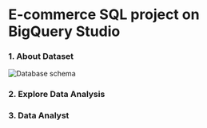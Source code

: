 <h1>E-commerce SQL project on BigQuery Studio</h1>
<h3> 1. About Dataset</h3>

![Database schema](https://github.com/DaoMinhThong/Portfolio/blob/main/ERD.png?raw=true)
<h3> 2. Explore Data Analysis</h3>
<h3> 3. Data Analyst</h3>
